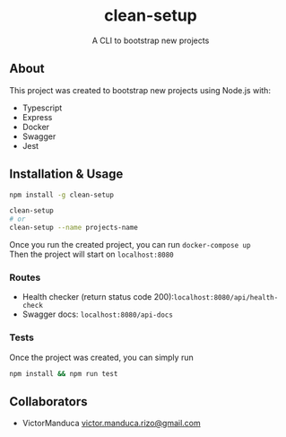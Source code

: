 <h1 align="center">clean-setup</h1>

<p align="center">A CLI to bootstrap new projects</p>

## About
This project was created to bootstrap new projects using Node.js with:
- Typescript
- Express
- Docker
- Swagger
- Jest

## Installation & Usage
```bash
npm install -g clean-setup

clean-setup
# or
clean-setup --name projects-name
```

Once you run the created project, you can run `docker-compose up`  
Then the project will start on `localhost:8080`

### Routes
- Health checker (return status code 200):`localhost:8080/api/health-check`
- Swagger docs: `localhost:8080/api-docs`

### Tests
Once the project was created, you can simply run  
```bash
npm install && npm run test
```

## Collaborators
- VictorManduca <victor.manduca.rizo@gmail.com>
